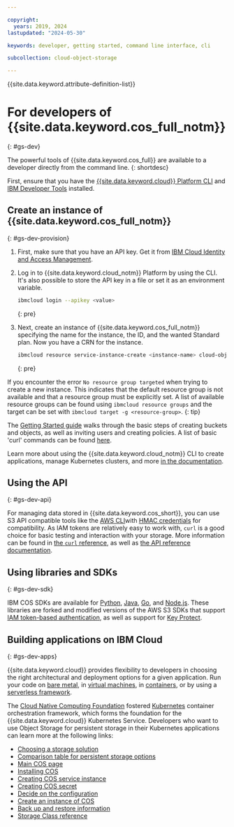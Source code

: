 ```yaml
---

copyright:
  years: 2019, 2024
lastupdated: "2024-05-30"

keywords: developer, getting started, command line interface, cli

subcollection: cloud-object-storage

---
```


{{site.data.keyword.attribute-definition-list}}


# For developers of {{site.data.keyword.cos_full_notm}}
{: #gs-dev}

The powerful tools of {{site.data.keyword.cos_full}} are available to a developer directly from the command line.
{: shortdesc}

First, ensure that you have the [{{site.data.keyword.cloud}} Platform CLI](https://cloud.ibm.com/docs/cli/index.html) and [IBM Developer Tools](https://cloud.ibm.com/docs/cloudnative/idt/index.html) installed.

## Create an instance of {{site.data.keyword.cos_full_notm}}
{: #gs-dev-provision}

1. First, make sure that you have an API key. Get it from [IBM Cloud Identity and Access Management](https://cloud.ibm.com/iam/apikeys).
2. Log in to {{site.data.keyword.cloud_notm}} Platform by using the CLI. It's also possible to store the API key in a file or set it as an environment variable.

    ```sh
    ibmcloud login --apikey <value>
    ```
    {: pre}

3. Next, create an instance of {{site.data.keyword.cos_full_notm}} specifying the name for the instance, the ID, and the wanted Standard plan. Now you have a CRN for the instance.

    ```sh
    ibmcloud resource service-instance-create <instance-name> cloud-object-storage <plan> global
    ```
    {: pre}

If you encounter the error `No resource group targeted` when trying to create a new instance. This indicates that the default resource group is not available and that a resource group must be explicitly set. A list of available resource groups can be found using `ibmcloud resource groups` and the target can be set with `ibmcloud target -g <resource-group>`.
{: tip}

The [Getting Started guide](/docs/cloud-object-storage?topic=cloud-object-storage-getting-started-cloud-object-storage) walks through the basic steps of creating buckets and objects, as well as inviting users and creating policies. A list of basic 'curl' commands can be found [here](/docs/cloud-object-storage?topic=cloud-object-storage-curl).

Learn more about using the {{site.data.keyword.cloud_notm}} CLI to create applications, manage Kubernetes clusters, and more [in the documentation](/docs/cli?topic=cli-ibmcloud_cli).

## Using the API
{: #gs-dev-api}

For managing data stored in {{site.data.keyword.cos_short}}, you can use S3 API compatible tools like the [AWS CLI](/docs/cloud-object-storage?topic=cloud-object-storage-aws-cli)with [HMAC credentials](/docs/cloud-object-storage?topic=cloud-object-storage-uhc-hmac-credentials-main) for compatibility. As IAM tokens are relatively easy to work with, `curl` is a good choice for basic testing and interaction with your storage. More information can be found in [the `curl` reference](/docs/cloud-object-storage?topic=cloud-object-storage-curl), as well as [the API reference documentation](/docs/cloud-object-storage?topic=cloud-object-storage-compatibility-api).

## Using libraries and SDKs
{: #gs-dev-sdk}

IBM COS SDKs are available for [Python](/docs/cloud-object-storage?topic=cloud-object-storage-python), [Java](/docs/cloud-object-storage?topic=cloud-object-storage-java), [Go](/docs/cloud-object-storage?topic=cloud-object-storage-using-go), and [Node.js](/docs/cloud-object-storage?topic=cloud-object-storage-node). These libraries are forked and modified versions of the AWS S3 SDKs that support [IAM token-based authentication](/docs/cloud-object-storage?topic=cloud-object-storage-iam-overview), as well as support for [Key Protect](/docs/cloud-object-storage?topic=cloud-object-storage-encryption).

## Building applications on IBM Cloud
{: #gs-dev-apps}

{{site.data.keyword.cloud}} provides flexibility to developers in choosing the right architectural and deployment options for a given application. Run your code on [bare metal](https://cloud.ibm.com/catalog/infrastructure/bare-metal), in [virtual machines](https://cloud.ibm.com/catalog/infrastructure/virtual-server-group), in [containers](https://cloud.ibm.com/kubernetes/catalog/cluster), or by using a [serverless framework](/docs/solution-tutorials?topic=solution-tutorials-serverless-webapp).

The [Cloud Native Computing Foundation](https://www.cncf.io) fostered [Kubernetes](https://kubernetes.io) container orchestration framework, which forms the foundation for the {{site.data.keyword.cloud}} Kubernetes Service. Developers who want to use Object Storage for persistent storage in their Kubernetes applications can learn more at the following links:

 * [Choosing a storage solution](/docs/containers?topic=containers-storage-plan)
 * [Comparison table for persistent storage options](/docs/containers?topic=containers-storage-plan)
 * [Main COS page](/docs/cloud-object-storage?topic=cloud-object-storage-getting-started-cloud-object-storage)
 * [Installing COS](/docs/containers?topic=containers-storage_cos_install)
 * [Creating COS service instance](/docs/containers?topic=containers-storage-cos-understand#create_cos_service)
 * [Creating COS secret](/docs/containers?topic=containers-storage-cos-understand#create_cos_secret)
 * [Decide on the configuration](/docs/containers?topic=containers-storage_cos_install#configure_cos)
 * [Create an instance of COS](/docs/cloud-object-storage?topic=cloud-object-storage-provision)
 * [Back up and restore information](/docs/containers?topic=containers-storage_br)
 * [Storage Class reference](/docs/containers?topic=containers-storage_cos_reference)


